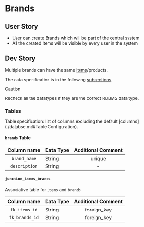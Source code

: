 # Brands

## User Story

- [User](./users.md) can create Brands which will be part of the central system
- All the created items will be visible by every user in the system

## Dev Story

Multiple brands can have the same [items](./items.md)/products.

The data specification is in the following [subsections](#Tables)

> [!CAUTION]
> Recheck all the datatypes if they are the correct RDBMS data type.

### Tables

Table specification: list of columns excluding the default [columns](./databse.md#Table Configuration).

#### `brands` Table

|  Column name  | Data Type | Additional Comment |
|:-------------:|:----------|:------------------:|
| `brand_name`  | String    |       unique       |
| `description` | String    |         -          |


#### `junction_items_brands`
Associative table for `items` and `brands`

|  Column name   | Data Type | Additional Comment |
|:--------------:|:----------|:------------------:|
| `fk_items_id`  | String    |    foreign_key     |
| `fk_brands_id` | String    |    foreign_key     |